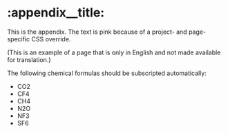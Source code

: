 # <!-- section:appendix -->:appendix__title:

This is the appendix.  The text is pink because of a project- and page-specific CSS override.

(This is an example of a page that is only in English and not made available for translation.)

The following chemical formulas should be subscripted automatically:
* CO2
* CF4
* CH4
* N2O
* NF3
* SF6
